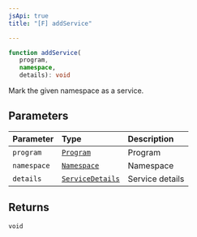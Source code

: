 ```yaml
---
jsApi: true
title: "[F] addService"

---
```

```ts
function addService(
   program, 
   namespace, 
   details): void
```

Mark the given namespace as a service.

## Parameters

| Parameter | Type | Description |
| :------ | :------ | :------ |
| `program` | [`Program`](../interfaces/Program.md) | Program |
| `namespace` | [`Namespace`](../interfaces/Namespace.md) | Namespace |
| `details` | [`ServiceDetails`](../interfaces/ServiceDetails.md) | Service details |

## Returns

`void`
